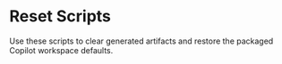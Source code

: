 # Reset Scripts
Use these scripts to clear generated artifacts and restore the packaged Copilot workspace defaults.
